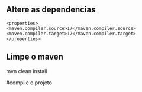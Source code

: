 ## Altere as dependencias 
    <properties>
    <maven.compiler.source>17</maven.compiler.source>
    <maven.compiler.target>17</maven.compiler.target>
    </properties>

## Limpe o maven
  mvn clean install 

  #compile o projeto
